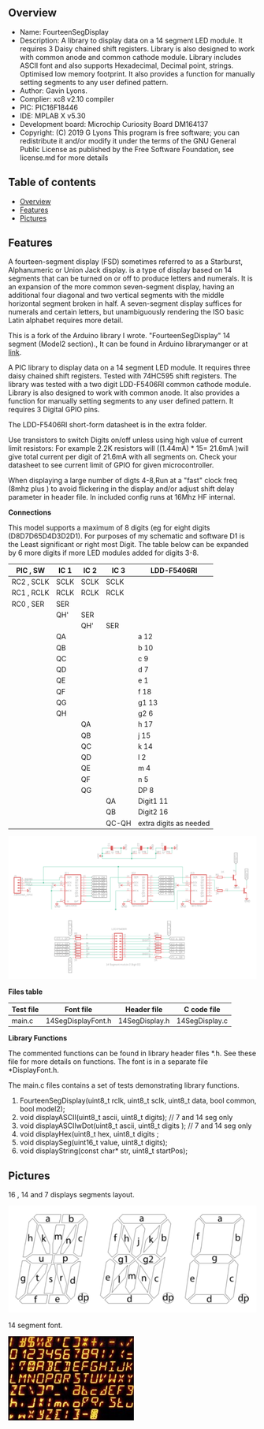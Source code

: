 
Overview
--------------------------------------------
* Name: FourteenSegDisplay
* Description: A  library to display data on a 14 segment LED module.
It requires 3 Daisy chained shift registers.
Library is also designed to work with common anode and common cathode module.
Library includes ASCII font and also supports Hexadecimal, Decimal point, strings.
Optimised low memory footprint. It also provides a function for manually setting
segments to any user defined pattern. 
* Author: Gavin Lyons.
* Complier: xc8 v2.10 compiler
* PIC: PIC16F18446
* IDE:  MPLAB X v5.30
* Development board: Microchip Curiosity Board DM164137
* Copyright: (C) 2019 G Lyons This program is free software; 
you can redistribute it and/or modify it under the terms of the GNU General Public License 
as published by the Free Software Foundation, see license.md for more details

Table of contents
---------------------------

  * [Overview](#overview)
  * [Features](#features)
  * [Pictures](#pictures)


Features
----------------------
A fourteen-segment display (FSD) sometimes referred to as a Starburst, Alphanumeric or Union Jack display.
is a type of display based on 14 segments that can be turned on or off to produce letters and numerals.
It is an expansion of the more common seven-segment display, having an additional four diagonal and 
two vertical segments with the middle horizontal segment broken in half. 
A seven-segment display suffices for numerals and certain letters, 
but unambiguously rendering the ISO basic Latin alphabet requires more detail. 


This is a fork of the Arduino library I wrote. 
"FourteenSegDisplay" 14 segment (Model2 section).,
It can be found in Arduino librarymanger or at [link](https://github.com/gavinlyonsrepo/FourteenSegDisplay).

A PIC library to display data on a 14 segment LED module.
It requires three daisy chained shift registers.
Tested with 74HC595 shift registers.
The library was tested with a two digit LDD-F5406RI common cathode module.
Library is also designed to work with common anode. It also provides a function for manually setting
segments to any user defined pattern. It requires 3 Digital GPIO pins.

The LDD-F5406RI short-form datasheet is in the extra folder.

Use transistors to switch Digits on/off unless using high value of 
current limit resistors: For example 2.2K resistors will ((1.44mA) * 15= 21.6mA )will 
give total current per digit of 21.6mA with all segments on. Check your datasheet to see current limit
of GPIO for given microcontroller. 

When displaying a large number of digts 4-8,Run at a "fast" clock freq (8mhz plus ) 
to avoid flickering in the display and/or adjust shift delay parameter
in header file. In included config runs at 16Mhz HF internal.

**Connections**

This model supports a  maximum of 8 digits (eg for eight digits (D8D7D65D4D3D2D1). 
For purposes of my schematic and software D1
is the Least significant or right most Digit. 
The table below can be expanded by 6 more digits if more LED modules added
for digits 3-8. 

| PIC , SW | IC 1 | IC 2 | IC 3 | LDD-F5406RI | 
| ---  | --- | --- | --- | --- | 
| RC2 , SCLK | SCLK  | SCLK | SCLK |  |
| RC1 , RCLK | RCLK  | RCLK | RCLK |  |
| RC0 , SER | SER  |  |   |   |
|    | QH'  | SER  |  |   |
|    |   |  QH' | SER |   |
|   | QA |    |     | a 12 |
|   | QB |    |     | b 10 |
|   | QC |    |     | c 9 |
|   | QD |    |     | d 7 |
|   | QE |    |     | e 1 |
|   | QF |    |     | f 18 |
|   | QG |    |     | g1 13 |
|   | QH |    |     |  g2 6 |
|   |    | QA |     | h 17 |
|   |    | QB |     | j 15 |
|   |    | QC |     | k 14 |
|   |    | QD |     | l 2  |
|   |    | QE |     | m 4 |
|   |    | QF |     | n 5 |
|   |    | QG |     | DP 8 |
|   |    |    | QA  | Digit1 11 |
|   |    |    | QB  | Digit2 16 |
|   |    |    | QC-QH | extra digits as needed |

![ schematic ](https://github.com/gavinlyonsrepo/FourteenSegDisplay/blob/master/extra/image/14segModel2.png)


**Files table**

| Test file | Font file | Header file | C code file |
| --- | --- | --- |  --- | 
| main.c | 14SegDisplayFont.h | 14SegDisplay.h | 14SegDisplay.c |


**Library Functions**

The commented functions can be found in library header files *.h.
See these file for more details on functions.
The font is in a separate file *DisplayFont.h.

The main.c files contains a set of tests demonstrating library functions.

1. FourteenSegDisplay(uint8_t rclk, uint8_t sclk, uint8_t data, bool common, bool model2);
2. void displayASCII(uint8_t ascii, uint8_t digits);  // 7 and 14 seg only 
3. void displayASCIIwDot(uint8_t ascii, uint8_t digits ); //  7 and 14 seg only 
4. void displayHex(uint8_t hex, uint8_t digits ;
5. void displaySeg(uint16_t value, uint8_t digits);
6. void displayString(const char* str, uint8_t startPos); 

Pictures
------------------------------

16 , 14 and 7 displays segments layout.

![ layout ](https://github.com/gavinlyonsrepo/FourteenSegDisplay/blob/master/extra/image/14seg2.png)

14 segment font.

![ font ](https://github.com/gavinlyonsrepo/FourteenSegDisplay/blob/master/extra/image/14seg5.jpg)


